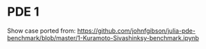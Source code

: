 # PDE 1
Show case ported from:
https://github.com/johnfgibson/julia-pde-benchmark/blob/master/1-Kuramoto-Sivashinksy-benchmark.ipynb

